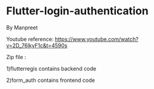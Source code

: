 # Flutter-login-authentication
By Manpreet

Youtube reference:
https://www.youtube.com/watch?v=2D_76lkyF1c&t=4590s

Zip file :

1)flutterregis contains backend code

2)form_auth contains frontend code
